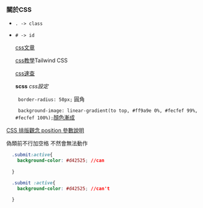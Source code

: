 ### 關於CSS
 - ```. -> class```

 - ```# -> id```

   [css文章](https://www.oxxostudio.tw/index.html?tag-css)

   [css教學](https://www.1keydata.com/css-tutorial/tw/apply.php)Tailwind CSS

   [css速查](https://www.css88.com/doc/css3/quicksearch/)

   **scss**
 *css設定*
 

   ``` border-radius: 50px;``` 圓角

   ``` background-image: linear-gradient(to top, #ff9a9e 0%, #fecfef 99%, #fecfef 100%);```[顏色漸成](https://webgradients.com/)


[CSS 排版觀念 position 參數說明](http://jendo.org/files/doc/div.html)


偽類前不行加空格 不然會無法動作
```css 
  .submit:active{
    background-color: #d42525; //can
    
  }

  .submit :active{
    background-color: #d42525; //can't
    
  }
```